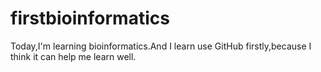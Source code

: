 # firstbioinformatics
Today,I'm learning bioinformatics.And I learn use GitHub firstly,because I think it can help me learn well.
